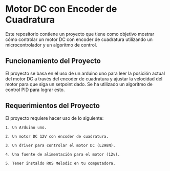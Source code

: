 # Motor DC con Encoder de Cuadratura

Este repositorio contiene un proyecto que tiene como objetivo mostrar cómo controlar un motor DC con encoder de cuadratura utilizando un microcontrolador y un algoritmo de control.

## Funcionamiento del Proyecto

El proyecto se basa en el uso de un arduino uno para leer la posición actual del motor DC a través del encoder de cuadratura y ajustar la velocidad del motor para que siga un setpoint dado. Se ha utilizado un algoritmo de control PID para lograr esto.

## Requerimientos del Proyecto

El proyecto requiere hacer uso de lo siguiente:

    1. Un Arduino uno.

    2. Un motor DC 12V con encoder de cuadratura.

    3. Un driver para controlar el motor DC (L298N).

    4. Una fuente de alimentación para el motor (12v).
    
    5. Tener instaldo ROS Melodic en tu computadora.
